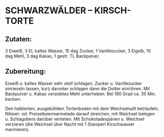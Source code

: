 # SCHWARZWÄLDER – KIRSCH- TORTE

## Zutaten:

3 Eiweiß, 3 EL kaltes Wasser, 15 dag Zucker, 1 Vanillezucker, 3 Eigelb,
10 dag Mehl, 3 dag Kakao, 1 gestr. TL Backpulver.

## Zubereitung:

Eiweiß u. kaltes Wasser sehr steif schlagen, Zucker u. Vanillezucker
einrieseln lassen, kurz darunter schlagen dann die Dotter einrühren. Mit
Backpulver u. Kakao versiebtes Mehl unterheben. Bei 190 Grad ca. 35 Min.
backen.

Den halbierten, ausgekühlten Tortenboden mit dem Weichselsaft
beträufeln, Ribisel- od. Preiselbeermarmelade darauf streichen, mit
Weichsel belegen u. Schlagobers darüber verteilen. Mit Schokoladespänen
u. Weichsel verzieren (die Weichsel über Nacht mit 1 Stamperl
Kirschwasser marinieren).

